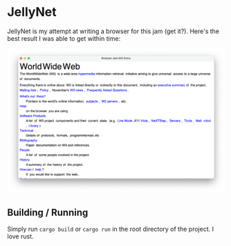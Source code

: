 # JellyNet

JellyNet is my attempt at writing a browser for this jam (get it?). Here's the best result I was able to get within time:

![JellyNet](assets/demo.png)

## Building / Running

Simply run `cargo build` or `cargo run` in the root directory of the project. I love rust.

